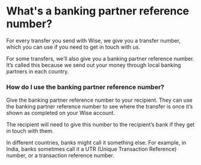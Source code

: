 # What's a banking partner reference number?

For every transfer you send with Wise, we give you a transfer number, which you can use if you need to get in touch with us.

For some transfers, we’ll also give you a banking partner reference number. It’s called this because we send out your money through local banking partners in each country.

### How do I use the banking partner reference number?

Give the banking partner reference number to your recipient. They can use the banking partner reference number to see where the transfer is once it’s shown as completed on your Wise account.

The recipient will need to give this number to the recipient’s bank if they get in touch with them.

In different countries, banks might call it something else. For example, in India, banks sometimes call it a UTR (Unique Transaction Reference) number, or a transaction reference number.
